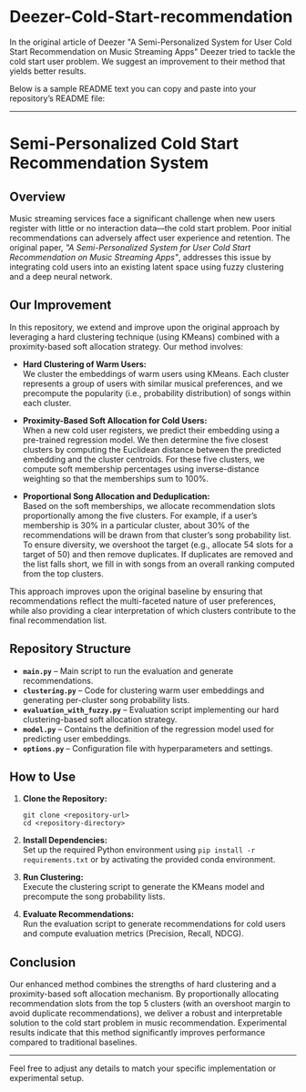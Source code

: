 # Deezer-Cold-Start-recommendation
In the original article of Deezer "A Semi-Personalized System for User Cold Start Recommendation on Music Streaming Apps" Deezer tried to tackle the cold start user problem. We suggest an improvement to their method that yields better results. 

Below is a sample README text you can copy and paste into your repository’s README file:

---

# Semi-Personalized Cold Start Recommendation System

## Overview

Music streaming services face a significant challenge when new users register with little or no interaction data—the cold start problem. Poor initial recommendations can adversely affect user experience and retention. The original paper, *"A Semi-Personalized System for User Cold Start Recommendation on Music Streaming Apps"*, addresses this issue by integrating cold users into an existing latent space using fuzzy clustering and a deep neural network.

## Our Improvement

In this repository, we extend and improve upon the original approach by leveraging a hard clustering technique (using KMeans) combined with a proximity-based soft allocation strategy. Our method involves:

- **Hard Clustering of Warm Users:**  
  We cluster the embeddings of warm users using KMeans. Each cluster represents a group of users with similar musical preferences, and we precompute the popularity (i.e., probability distribution) of songs within each cluster.

- **Proximity-Based Soft Allocation for Cold Users:**  
  When a new cold user registers, we predict their embedding using a pre-trained regression model. We then determine the five closest clusters by computing the Euclidean distance between the predicted embedding and the cluster centroids. For these five clusters, we compute soft membership percentages using inverse-distance weighting so that the memberships sum to 100%.

- **Proportional Song Allocation and Deduplication:**  
  Based on the soft memberships, we allocate recommendation slots proportionally among the five clusters. For example, if a user’s membership is 30% in a particular cluster, about 30% of the recommendations will be drawn from that cluster’s song probability list. To ensure diversity, we overshoot the target (e.g., allocate 54 slots for a target of 50) and then remove duplicates. If duplicates are removed and the list falls short, we fill in with songs from an overall ranking computed from the top clusters.

This approach improves upon the original baseline by ensuring that recommendations reflect the multi-faceted nature of user preferences, while also providing a clear interpretation of which clusters contribute to the final recommendation list.

## Repository Structure

- **`main.py`** – Main script to run the evaluation and generate recommendations.
- **`clustering.py`** – Code for clustering warm user embeddings and generating per-cluster song probability lists.
- **`evaluation_with_fuzzy.py`** – Evaluation script implementing our hard clustering-based soft allocation strategy.
- **`model.py`** – Contains the definition of the regression model used for predicting user embeddings.
- **`options.py`** – Configuration file with hyperparameters and settings.

## How to Use

1. **Clone the Repository:**  
   ```
   git clone <repository-url>
   cd <repository-directory>
   ```

2. **Install Dependencies:**  
   Set up the required Python environment using `pip install -r requirements.txt` or by activating the provided conda environment.

3. **Run Clustering:**  
   Execute the clustering script to generate the KMeans model and precompute the song probability lists.

4. **Evaluate Recommendations:**  
   Run the evaluation script to generate recommendations for cold users and compute evaluation metrics (Precision, Recall, NDCG).

## Conclusion

Our enhanced method combines the strengths of hard clustering and a proximity-based soft allocation mechanism. By proportionally allocating recommendation slots from the top 5 clusters (with an overshoot margin to avoid duplicate recommendations), we deliver a robust and interpretable solution to the cold start problem in music recommendation. Experimental results indicate that this method significantly improves performance compared to traditional baselines.

---

Feel free to adjust any details to match your specific implementation or experimental setup.
